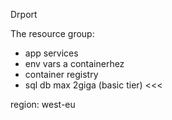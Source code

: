 Drport

The resource group:

>>>
- app services
- env vars a containerhez
- container registry
- sql db max 2giga (basic tier)
<<<

region: west-eu
